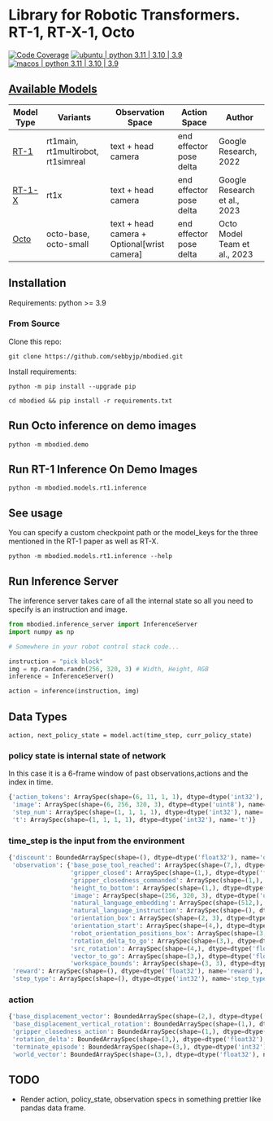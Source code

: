 # Library for Robotic Transformers. RT-1, RT-X-1, Octo

[![Code Coverage](https://codecov.io/gh/sebbyjp/dgl_ros/branch/code_cov/graph/badge.svg?token=9225d677-c4f2-4607-a9dd-8c22446f13bc)](https://codecov.io/gh/sebbyjp/dgl_ros)
[![ubuntu | python 3.11 | 3.10 | 3.9](https://github.com/sebbyjp/mbodied/actions/workflows/ubuntu.yml/badge.svg)](https://github.com/sebbyjp/mbodied/actions/workflows/ubuntu.yml)
[![macos | python 3.11 | 3.10 | 3.9](https://github.com/sebbyjp/mbodied/actions/workflows/macos.yml/badge.svg)](https://github.com/sebbyjp/mbodied/actions/workflows/macos.yml)

## [Available Models](#available-models)

| Model Type |  Variants | Observation Space | Action Space | Author |
| ---------- | --------- | ------- | ------- | ------- |
| [RT-1](https://robotics-transformer1.github.io/)     | rt1main, rt1multirobot, rt1simreal | text + head camera | end effector pose delta |  Google Research, 2022 |
| [RT-1-X](https://robotics-transformer-x.github.io/)  | rt1x   | text + head camera | end effector pose delta |  Google Research et al., 2023 |
| [Octo](https://github.com/octo-models/octo) | octo-base, octo-small | text + head camera + Optional[wrist camera] | end effector pose delta |  Octo Model Team et al., 2023 |

## Installation

Requirements:
python >= 3.9

### From Source

Clone this repo:

`git clone https://github.com/sebbyjp/mbodied.git`

Install requirements:

`python -m pip install --upgrade pip`

`cd mbodied && pip install -r requirements.txt`

## Run Octo inference on demo images

`python -m mbodied.demo`
  
## Run RT-1 Inference On Demo Images

`python -m mbodied.models.rt1.inference`

## See usage

You can specify a custom checkpoint path or the model_keys for the three mentioned in the RT-1 paper as well as RT-X.

`python -m mbodied.models.rt1.inference --help`

## Run Inference Server

The inference server takes care of all the internal state so all you need to specify is an instruction and image.

```python
from mbodied.inference_server import InferenceServer
import numpy as np

# Somewhere in your robot control stack code...

instruction = "pick block"
img = np.random.randn(256, 320, 3) # Width, Height, RGB
inference = InferenceServer()

action = inference(instruction, img)
```

## Data Types

`action, next_policy_state = model.act(time_step, curr_policy_state)`

### policy state is internal state of network

In this case it is a 6-frame window of past observations,actions and the index in time.

```python
{'action_tokens': ArraySpec(shape=(6, 11, 1, 1), dtype=dtype('int32'), name='action_tokens'),
 'image': ArraySpec(shape=(6, 256, 320, 3), dtype=dtype('uint8'), name='image'),
 'step_num': ArraySpec(shape=(1, 1, 1, 1), dtype=dtype('int32'), name='step_num'),
 't': ArraySpec(shape=(1, 1, 1, 1), dtype=dtype('int32'), name='t')}
 ```

### time_step is the input from the environment

```python
{'discount': BoundedArraySpec(shape=(), dtype=dtype('float32'), name='discount', minimum=0.0, maximum=1.0),
 'observation': {'base_pose_tool_reached': ArraySpec(shape=(7,), dtype=dtype('float32'), name='base_pose_tool_reached'),
                 'gripper_closed': ArraySpec(shape=(1,), dtype=dtype('float32'), name='gripper_closed'),
                 'gripper_closedness_commanded': ArraySpec(shape=(1,), dtype=dtype('float32'), name='gripper_closedness_commanded'),
                 'height_to_bottom': ArraySpec(shape=(1,), dtype=dtype('float32'), name='height_to_bottom'),
                 'image': ArraySpec(shape=(256, 320, 3), dtype=dtype('uint8'), name='image'),
                 'natural_language_embedding': ArraySpec(shape=(512,), dtype=dtype('float32'), name='natural_language_embedding'),
                 'natural_language_instruction': ArraySpec(shape=(), dtype=dtype('O'), name='natural_language_instruction'),
                 'orientation_box': ArraySpec(shape=(2, 3), dtype=dtype('float32'), name='orientation_box'),
                 'orientation_start': ArraySpec(shape=(4,), dtype=dtype('float32'), name='orientation_in_camera_space'),
                 'robot_orientation_positions_box': ArraySpec(shape=(3, 3), dtype=dtype('float32'), name='robot_orientation_positions_box'),
                 'rotation_delta_to_go': ArraySpec(shape=(3,), dtype=dtype('float32'), name='rotation_delta_to_go'),
                 'src_rotation': ArraySpec(shape=(4,), dtype=dtype('float32'), name='transform_camera_robot'),
                 'vector_to_go': ArraySpec(shape=(3,), dtype=dtype('float32'), name='vector_to_go'),
                 'workspace_bounds': ArraySpec(shape=(3, 3), dtype=dtype('float32'), name='workspace_bounds')},
 'reward': ArraySpec(shape=(), dtype=dtype('float32'), name='reward'),
 'step_type': ArraySpec(shape=(), dtype=dtype('int32'), name='step_type')}
 ```

### action

```python
{'base_displacement_vector': BoundedArraySpec(shape=(2,), dtype=dtype('float32'), name='base_displacement_vector', minimum=-1.0, maximum=1.0),
 'base_displacement_vertical_rotation': BoundedArraySpec(shape=(1,), dtype=dtype('float32'), name='base_displacement_vertical_rotation', minimum=-3.1415927410125732, maximum=3.1415927410125732),
 'gripper_closedness_action': BoundedArraySpec(shape=(1,), dtype=dtype('float32'), name='gripper_closedness_action', minimum=-1.0, maximum=1.0),
 'rotation_delta': BoundedArraySpec(shape=(3,), dtype=dtype('float32'), name='rotation_delta', minimum=-1.5707963705062866, maximum=1.5707963705062866),
 'terminate_episode': BoundedArraySpec(shape=(3,), dtype=dtype('int32'), name='terminate_episode', minimum=0, maximum=1),
 'world_vector': BoundedArraySpec(shape=(3,), dtype=dtype('float32'), name='world_vector', minimum=-1.0, maximum=1.0)}
 ```

## TODO

- Render action, policy_state, observation specs in something prettier like pandas data frame.
